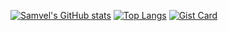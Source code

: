 [![Samvel's GitHub stats](https://github-readme-stats.vercel.app/api?username=DeveloperSamvel&show_icons=true)](https://github.com/anuraghazra/github-readme-stats)
[![Top Langs](https://github-readme-stats.vercel.app/api/top-langs/?username=DeveloperSamvel)](https://github.com/anuraghazra/github-readme-stats)
[![Gist Card](https://github-readme-stats.vercel.app/api/gist?id=bbfce31e0217a3689c8d961a356cb10d)](https://gist.github.com/DeveloperSamvel/0b4bc7ce2f2395d4dc88fc909819b892/)
